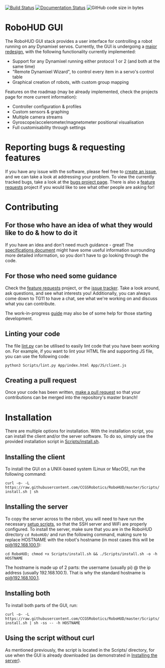 [![Build Status](https://travis-ci.com/CCGSRobotics/RoboHUD.svg?branch=master)](https://travis-ci.com/CCGSRobotics/RoboHUD)
[![Documentation Status](https://readthedocs.org/projects/robohud/badge/?version=latest)](https://robohud.readthedocs.io/en/latest/?badge=latest)
![GitHub code size in bytes](https://img.shields.io/github/languages/code-size/CCGSRobotics/RoboHUD)
# RoboHUD GUI

The RoboHUD GUI stack provides a user interface for controlling a robot running on any Dynamixel servos. Currently, the GUI is undergoing a [major redesign](https://github.com/CCGSRobotics/RoboHUD/projects/5), with the following functionality currently implemented:
* Support for any Dynamixel running either protocol 1 or 2 (and both at the same time)
* "Remote Dynamixel Wizard", to control every item in a servo's control table
* Graphical creation of robots, with custom group mapping

Features on the roadmap (may be already implemented, check the projects page for more current information):
* Controller configuration & profiles
* Custom sensors & graphing
* Multiple camera streams
* Gyroscope/accelerometer/magnetometer positional visualisation
* Full customisability through settings

# Reporting bugs & requesting features
If you have any issue with the software, please feel free to [create an issue](https://github.com/CCGSRobotics/RoboHUD/issues/new), and we can take a look at addressing your problem. To view the currently tracked bugs, take a look at the [bugs project page](https://github.com/CCGSRobotics/RoboHUD/projects/6). There is also a [feature requests](https://github.com/CCGSRobotics/RoboHUD/projects/2) project if you would like to see what other people are asking for!

# Contributing
## For those who have an idea of what they would like to do & how to do it
If you have an idea and don't need much guidance - great! The [specifications document](https://app.gitbook.com/@ccgsrobotics/s/specifications/) might have some useful information surrounding more detailed information, so you don't have to go looking through the code.

## For those who need some guidance
Check the [feature requests](https://github.com/CCGSRobotics/RoboHUD/projects/2) project, or the [issue tracker](https://github.com/CCGSRobotics/RoboHUD/issues). Take a look around, ask questions, and see what interests you! Additionally, you can always come down to TG11 to have a chat, see what we're working on and discuss what you can contribute.

The work-in-progress [guide](https://app.gitbook.com/@ccgsrobotics/s/robohud/) may also be of some help for those starting development.

## Linting your code
The file [lint.py](Scripts/lint.py) can be utilised to easily lint code that you have been working on. For example, if you want to lint your HTML file and supporting JS file, you can use the following code:

`python3 Scripts/lint.py App/index.html App/JS/client.js`

## Creating a pull request
Once your code has been written, [make a pull request](https://github.com/CCGSRobotics/RoboHUD/compare) so that your contributions can be merged into the repository's master branch!

# Installation
There are multiple options for installation. With the installation script, you can install the client and/or the server software. To do so, simply use the provided installation script in [Scripts/install.sh](Scripts/install.sh).

## Installing the client
To install the GUI on a UNIX-based system (Linux or MacOS), run the following command:

`curl -o- -L https://raw.githubusercontent.com/CCGSRobotics/RoboHUD/master/Scripts/install.sh | sh`

## Installing the server
To copy the server across to the robot, you will need to have run the necessary [setup scripts](https://github.com/CCGSRobotics/WiFi-Setup-Scripts), so that the SSH server and WiFi are properly configured. To install the server, make sure that you are in the RoboHUD directory `cd RoboHUD/` and run the following command, making sure to replace HOSTNAME with the robot's hostname (in most cases this will be pi@192.168.100.1):

`cd RoboHUD; chmod +x Scripts/install.sh && ./Scripts/install.sh -o -h HOSTNAME`

The hostname is made up of 2 parts: the username (usually pi) @ the ip address (usually 192.168.100.1). That is why the standard hostname is pi@192.168.100.1.

## Installing both
To install both parts of the GUI, run:

`curl -o- -L https://raw.githubusercontent.com/CCGSRobotics/RoboHUD/master/Scripts/install.sh | sh -ss -- -h HOSTNAME`

## Using the script without curl
As mentioned previously, the script is located in the Scripts/ directory, for use when the GUI is already downloaded (as demonstrated in [Installing the server](#installing-the-server)).
